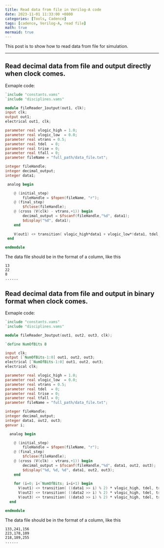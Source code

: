 ```yaml
---
title: Read data from file in Verilog-A code 
date: 2023-11-01 11:33:00 +0800
categories: [Tools, Cadence]
tags: [cadence, Verilog-A, read file]
math: true
mermaid: true
---
```


This post is to show how to read data from file for simulation.

---

## Read decimal data from file and output directly when clock comes. 
Exmaple code: 

```verilog
`include "constants.vams"
`include "disciplines.vams"

module fileReader_1output(out1, clk);
input clk;
output out1;
electrical out1, clk;

parameter real vlogic_high = 1.0;
parameter real vlogic_low  = 0.0;
parameter real vtrans = 0.5;
parameter real tdel  = 0;
parameter real trise = 0;
parameter real tfall = 0;
parameter fileName = "full_path/data_file.txt";

integer fileHandle;
integer decimal_output;
integer data1;

 analog begin

    @ (initial_step)
        fileHandle = $fopen(fileName, "r");
    @ (final_step)
        $fclose(fileHandle);
    @ (cross (V(clk) - vtrans,+1)) begin
        decimal_output = $fscanf(fileHandle,"%d", data1);
        $display("%d", data1);                   
    end
    
    V(out1) <+ transition( vlogic_high*data1 + vlogic_low*!data1, tdel, trise, tfall );
 end

endmodule
```

The data file should be in the format of a column, like this
```
13
22
8
......
```

## Read decimal data from file and output in binary format when clock comes. 
Exmaple code: 

```verilog
`include "constants.vams"
`include "disciplines.vams"

module fileReader_3output(out1, out2, out3, clk);

`define NumOfBits 8

input clk;
output [`NumOfBits-1:0] out1, out2, out3;
electrical [`NumOfBits-1:0] out1, out2, out3;
electrical clk;

parameter real vlogic_high = 1.0;
parameter real vlogic_low  = 0.0;
parameter real vtrans = 0.5;
parameter real tdel  = 0;
parameter real trise = 0;
parameter real tfall = 0;
parameter fileName = "full_path/data_file.txt";

integer fileHandle;
integer decimal_output;
integer data1, out2, out3;
genvar i;

  analog begin

    @ (initial_step)
        fileHandle = $fopen(fileName, "r");
    @ (final_step)
        $fclose(fileHandle);
    @ (cross (V(clk) - vtrans,+1)) begin
        decimal_output = $fscanf(fileHandle,"%d", data1, out2, out3);
        $display("%d, %d, %d", data1, out2, out3);                   
    end
    
    for (i=0; i<`NumOfBits; i=i+1) begin
      V(out1) <+ transition( ((data1 >> i) % 2) * vlogic_high, tdel, trise, tfall );
      V(out2) <+ transition( ((data2 >> i) % 2) * vlogic_high, tdel, trise, tfall );
      V(out3) <+ transition( ((data3 >> i) % 2) * vlogic_high, tdel, trise, tfall );
  end

endmodule
```

The data file should be in the format of a column, like this
```
133,241,156
223,178,109
218,189,255
......
```
